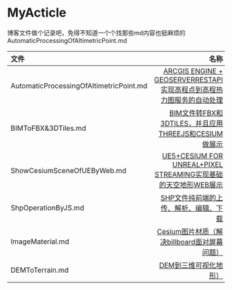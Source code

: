 # MyActicle
博客文件做个记录吧，免得不知道一个个找那些md内容也挺麻烦的
AutomaticProcessingOfAltimetricPoint.md

| 文件 | 名称 |
| :-----| ----: |
| AutomaticProcessingOfAltimetricPoint.md | [ARCGIS ENGINE + GEOSERVERRESTAPI实现高程点到高程热力图服务的自动处理](https://gitpress.io/@wshacticle/AutomaticProcessingOfAltimetricPoint) |
| BIMToFBX&3DTiles.md | [BIM文件转FBX和3DTILES，并且应用THREEJS和CESIUM做展示](https://gitpress.io/@wshacticle/BIMToFBX&3DTiles) |
| ShowCesiumSceneOfUEByWeb.md | [UE5+CESIUM FOR UNREAL+PIXEL STREAMING实现基础的天空地形WEB展示](https://gitpress.io/@wshacticle/ShowCesiumSceneOfUEByWeb) |
| ShpOperationByJS.md | [SHP文件纯前端的上传、解析、编辑、下载](https://gitpress.io/@wshacticle/ShpOperationByJS) |
| ImageMaterial.md | [Cesium图片材质（解决billboard面对屏幕问题）](https://gitpress.io/@wshacticle/ImageMaterial) |
| DEMToTerrain.md | [DEM到三维可视化地形）](https://gitpress.io/@wshacticle/DEMToTerrain) |
